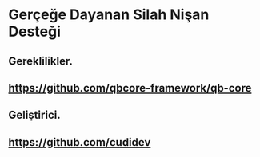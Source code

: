 # Gerçeğe Dayanan Silah Nişan Desteği
## Gereklilikler.
## https://github.com/qbcore-framework/qb-core
## Geliştirici.
## https://github.com/cudidev
